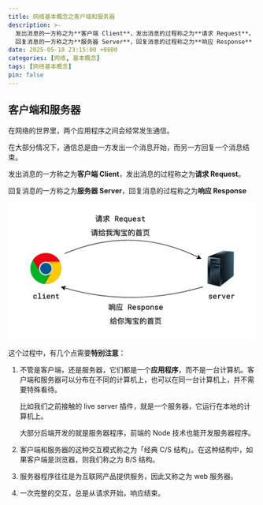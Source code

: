 ```yaml
---
title: 网络基本概念之客户端和服务器
description: >-
  发出消息的一方称之为**客户端 Client**，发出消息的过程称之为**请求 Request**。
  回复消息的一方称之为**服务器 Server**，回复消息的过程称之为**响应 Response**
date: 2025-05-18 23:15:00 +0800
categories: [网络, 基本概念]
tags: [网络基本概念]
pin: false
---
```


## 客户端和服务器

在网络的世界里，两个应用程序之间会经常发生通信。

在大部分情况下，通信总是由一方发出一个消息开始，而另一方回复一个消息结束。

发出消息的一方称之为**客户端 Client**，发出消息的过程称之为**请求 Request**。

回复消息的一方称之为**服务器 Server**，回复消息的过程称之为**响应 Response**

![image-20220415151044](assets/网络/20220415151044.png)

这个过程中，有几个点需要**特别注意**：

1. 不管是客户端，还是服务器，它们都是一个**应用程序**，而不是一台计算机。客户端和服务器可以分布在不同的计算机上，也可以在同一台计算机上，并不需要特殊看待。

   比如我们之前接触的 live server 插件，就是一个服务器，它运行在本地的计算机上。

   大部分后端开发的就是服务器程序，前端的 Node 技术也能开发服务器程序。

2. 客户端和服务器的这种交互模式称之为「经典 C/S 结构」。在这种结构中，如果客户端是浏览器，则我们称之为 B/S 结构。

3. 服务器程序往往是为互联网产品提供服务，因此又称之为 web 服务器。

4. 一次完整的交互，总是从请求开始，响应结束。
